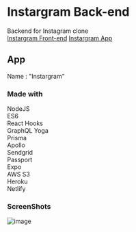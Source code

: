 # Instargram Back-end
Backend for Instagram clone<br>
[Instargram Front-end](https://github.com/danmin20/Instargram-Frontend)
[Instargram App](https://github.com/danmin20/Instargram-App)

## App
Name : "Instargram"

### Made with
NodeJS<br>
ES6<br>
React Hooks<br>
GraphQL Yoga<br>
Prisma<br>
Apollo<br>
Sendgrid<br>
Passport<br>
Expo<br>
AWS S3<br>
Heroku<br>
Netlify<br>

### ScreenShots
![image](https://user-images.githubusercontent.com/50590192/72657713-b3ce6580-39ea-11ea-93ce-73983b3efe2b.png)

